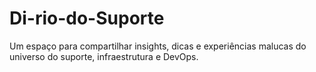 # Di-rio-do-Suporte
Um espaço para compartilhar insights, dicas e experiências malucas do universo do suporte, infraestrutura e DevOps.
